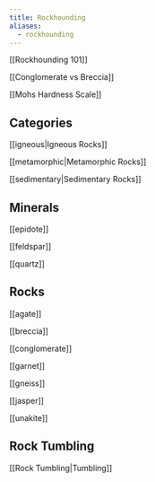 ```yaml
---
title: Rockhounding
aliases:
  - rockhounding
---
```


[[Rockhounding 101]]

[[Conglomerate vs Breccia]]

[[Mohs Hardness Scale]]

## Categories
[[igneous|Igneous Rocks]]

[[metamorphic|Metamorphic Rocks]]

[[sedimentary|Sedimentary Rocks]]

## Minerals
[[epidote]]

[[feldspar]]

[[quartz]]

## Rocks
[[agate]]

[[breccia]]

[[conglomerate]]

[[garnet]]

[[gneiss]]

[[jasper]]

[[unakite]]

## Rock Tumbling
[[Rock Tumbling|Tumbling]]
